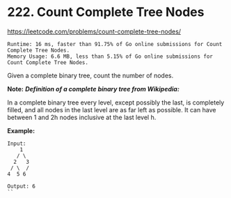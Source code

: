 # 222. Count Complete Tree Nodes

https://leetcode.com/problems/count-complete-tree-nodes/

```
Runtime: 16 ms, faster than 91.75% of Go online submissions for Count Complete Tree Nodes.
Memory Usage: 6.6 MB, less than 5.15% of Go online submissions for Count Complete Tree Nodes.
```

Given a complete binary tree, count the number of nodes.

**Note:**
**_Definition of a complete binary tree from Wikipedia:_**

In a complete binary tree every level, except possibly the last, is completely filled, and all nodes in the last level are as far left as possible. It can have between 1 and 2h nodes inclusive at the last level h.

**Example:**

```
Input:
    1
   / \
  2   3
 / \  /
4  5 6

Output: 6
``
```
